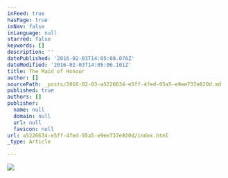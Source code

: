 ```yaml
---
inFeed: true
hasPage: true
inNav: false
inLanguage: null
starred: false
keywords: []
description: ''
datePublished: '2016-02-03T14:05:08.076Z'
dateModified: '2016-02-03T14:05:06.101Z'
title: The Maid of Honour
author: []
sourcePath: _posts/2016-02-03-a5226634-e5ff-4fed-95a5-e9ee737e820d.md
published: true
authors: []
publisher:
  name: null
  domain: null
  url: null
  favicon: null
url: a5226634-e5ff-4fed-95a5-e9ee737e820d/index.html
_type: Article

---
```

![](https://the-grid-user-content.s3-us-west-2.amazonaws.com/561a8cbd-6ee5-4ff3-a629-6454de00f120.jpg)